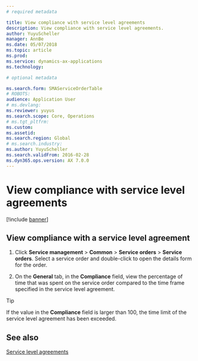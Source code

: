 ```yaml
---
# required metadata

title: View compliance with service level agreements   
description: View compliance with service level agreements.
author: YuyuScheller
manager: AnnBe
ms.date: 05/07/2018
ms.topic: article
ms.prod: 
ms.service: dynamics-ax-applications
ms.technology: 

# optional metadata

ms.search.form: SMAServiceOrderTable
# ROBOTS: 
audience: Application User
# ms.devlang: 
ms.reviewer: yuyus
ms.search.scope: Core, Operations
# ms.tgt_pltfrm: 
ms.custom: 
ms.assetid: 
ms.search.region: Global
# ms.search.industry: 
ms.author: YuyuScheller
ms.search.validFrom: 2016-02-28
ms.dyn365.ops.version: AX 7.0.0
---
```


# View compliance with service level agreements    

[!include [banner](../includes/banner.md)]


## View compliance with a service level agreement

1.  Click **Service management** \> **Common** \> **Service orders** \> **Service orders**. Select a service order and double-click to open the details form for the order.

2.  On the **General** tab, in the **Compliance** field, view the percentage of time that was spent on the service order compared to the time frame specified in the service level agreement.


> [!TIP]
> <P>If the value in the <STRONG>Compliance</STRONG> field is larger than 100, the time limit of the service level agreement has been exceeded.</P>



## See also

[Service level agreements](service-level-agreements.md)

  


